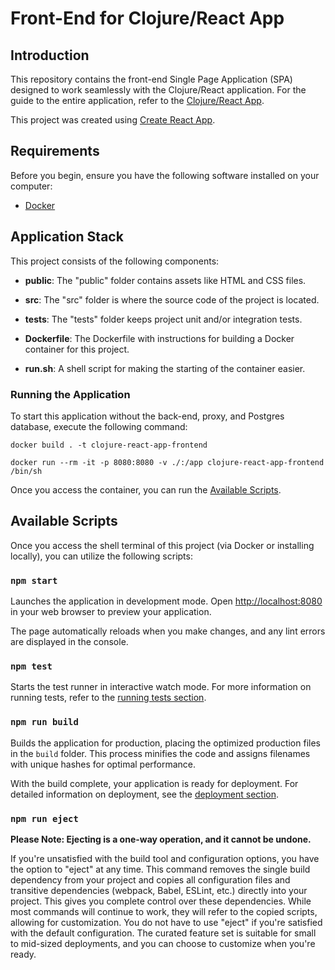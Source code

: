 # Front-End for Clojure/React App

## Introduction

This repository contains the front-end Single Page Application (SPA) designed to work seamlessly with the Clojure/React application. For the guide to the entire application, refer to the [Clojure/React App](https://github.com/felipearmat/clojure-react-app).

This project was created using [Create React App](https://github.com/facebook/create-react-app).

## Requirements

Before you begin, ensure you have the following software installed on your computer:

- [Docker](https://docs.docker.com/engine/install/)

## Application Stack

This project consists of the following components:

- **public**: The "public" folder contains assets like HTML and CSS files.

- **src**: The "src" folder is where the source code of the project is located.

- **tests**: The "tests" folder keeps project unit and/or integration tests.

- **Dockerfile**: The Dockerfile with instructions for building a Docker container for this project.

- **run.sh**: A shell script for making the starting of the container easier.

### Running the Application

To start this application without the back-end, proxy, and Postgres database, execute the following command:

```shell
docker build . -t clojure-react-app-frontend

docker run --rm -it -p 8080:8080 -v ./:/app clojure-react-app-frontend /bin/sh
```

Once you access the container, you can run the [Available Scripts](#available-scripts).

## Available Scripts

Once you access the shell terminal of this project (via Docker or installing locally), you can utilize the following scripts:

### `npm start`

Launches the application in development mode. Open [http://localhost:8080](http://localhost:8080) in your web browser to preview your application.

The page automatically reloads when you make changes, and any lint errors are displayed in the console.

### `npm test`

Starts the test runner in interactive watch mode. For more information on running tests, refer to the [running tests section](https://facebook.github.io/create-react-app/docs/running-tests).

### `npm run build`

Builds the application for production, placing the optimized production files in the `build` folder. This process minifies the code and assigns filenames with unique hashes for optimal performance.

With the build complete, your application is ready for deployment. For detailed information on deployment, see the [deployment section](https://facebook.github.io/create-react-app/docs/deployment).

### `npm run eject`

**Please Note: Ejecting is a one-way operation, and it cannot be undone.**

If you're unsatisfied with the build tool and configuration options, you have the option to "eject" at any time. This command removes the single build dependency from your project and copies all configuration files and transitive dependencies (webpack, Babel, ESLint, etc.) directly into your project. This gives you complete control over these dependencies. While most commands will continue to work, they will refer to the copied scripts, allowing for customization. You do not have to use "eject" if you're satisfied with the default configuration. The curated feature set is suitable for small to mid-sized deployments, and you can choose to customize when you're ready.
